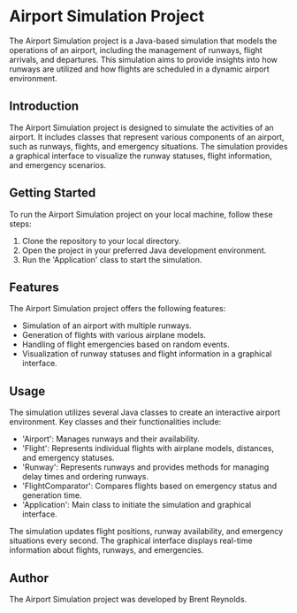 # Airport Simulation Project

The Airport Simulation project is a Java-based simulation that models the operations of an airport, including the management of runways, flight arrivals, and departures. This simulation aims to provide insights into how runways are utilized and how flights are scheduled in a dynamic airport environment.

## Introduction

The Airport Simulation project is designed to simulate the activities of an airport. It includes classes that represent various components of an airport, such as runways, flights, and emergency situations. The simulation provides a graphical interface to visualize the runway statuses, flight information, and emergency scenarios.

## Getting Started

To run the Airport Simulation project on your local machine, follow these steps:

1. Clone the repository to your local directory.
2. Open the project in your preferred Java development environment.
3. Run the 'Application' class to start the simulation.

## Features

The Airport Simulation project offers the following features:

- Simulation of an airport with multiple runways.
- Generation of flights with various airplane models.
- Handling of flight emergencies based on random events.
- Visualization of runway statuses and flight information in a graphical interface.

## Usage

The simulation utilizes several Java classes to create an interactive airport environment. Key classes and their functionalities include:

- 'Airport': Manages runways and their availability.
- 'Flight': Represents individual flights with airplane models, distances, and emergency statuses.
- 'Runway': Represents runways and provides methods for managing delay times and ordering runways.
- 'FlightComparator': Compares flights based on emergency status and generation time.
- 'Application': Main class to initiate the simulation and graphical interface.

The simulation updates flight positions, runway availability, and emergency situations every second. The graphical interface displays real-time information about flights, runways, and emergencies.

## Author

The Airport Simulation project was developed by Brent Reynolds.
